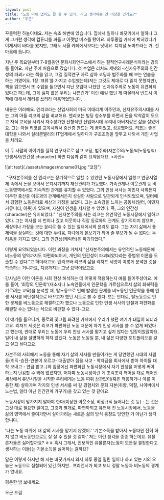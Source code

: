 ```yaml
---
layout: post
title: "노동 따위 없이도 잘 살 수 있어, 라고 생각하는 건 이상한 건가요?"
author: "우군"
---
```


꾸물럭한 하늘이네요. 저는 속초 해변에 있습니다. 
집에서 일하나 바닷가에서 일하나 그게 그거란 생각에 컴퓨터를 싸들고 어젯밤 버스를 탔어요. 하루종일 카페에 박혀있다가 이제서야 바다를 봤지만, 그래도 서울 카페에서보다는 낫네요. 디지털 노마드라는 거, 전 마음에 듭니다. 

지난 주 목요일부터 7-8월동안 문화사회연구소에서 하는 질적연구사례분석이라는 강의를 들어요. 지난 주에 처음으로 갔습니다. 첫 수업은 리처드 세넷의 <신자유주의와 인간성의 파괴> 라는 책을 읽고, 그걸 질적연구 자료 삼아 코딩과 범주화를 해 보는 연습을 하는 거였어요. 1장 '표류'를 가지고 수업했는데(저는 그것도 제대로 다 읽지 못했지만), 책을 읽으면서 또 수업을 들으면서 지난 모임때 나눴던 '신자유주의로 노동이 유연화되었다고 하는데, 그게 싫지 않은 우리는 나쁜건가' 이런 얘길 했던 게 떠올라서 반드시 이 책에 대해서 레터를 쓰리라 마음먹었답니다.

내용은 이러해요. 엔리코라는 산업사회의 미국 이태리계 이주민과, 신자유주의시대를 사는 그의 아들 리코의 삶을 비교해요. 엔리코는 빌딩 청소부를 하면서 돈을 악착같이 모으고 자식 교육을 시켜서 자수성가한 전형적인 산업화시대 우리네 아버지같은 삶을 살았어요. 그는 아들 리코를 교육시켜서 중산층 만드는 게 꿈이었고, 성공했어요. 리코는 좋은 대학을 나와서 실리콘밸리의 IT업계에서 일하다가 구조조정을 앞두고 나와서 개인 사업을 차려요. 

이 두 사람의 이야기를 질적 연구자료로 삼고 코딩, 범주화(자본주의/노동/비노동영역/ 인생서사/인간성 character) 하면 다음과 같이 요약된대요. <사진>

![alt text](./assets/images/noname01.jpg “코딩”)

​
"구자본주의를 산 엔리코는 장기적으로 일할 수 있었던 노동시장에서 일했고 연공서열제 속에서 돈을 모아서 은퇴시기까지 재산관리가 가능했다. 가족관계나 이웃관계 등 비노동영역에서도 지속적인 관계를 유지할 수 있었다. 그의 인생 서사는 이민자 사회든지 이주한 중산층 이웃과의 관계에서든지 성실한 사람으로 일관되게 인식되었으며, 일터에서 경험한 노동윤리로 세상과 가정을 보았다. 그는 소속감을 느끼는 공동체(일터, 이민자 커뮤니티, 이웃)가 있으며, 자신이 인생을 서사할 수 있었다. 즉, 그의 인간성(character)은 유지되었다."
"신자본주의를 사는 리코는 유연적인 노동시장에서 일하고 있다. 그는 이사를 네 번이나 갔고 이웃이나 직장 동료와의 관계도 장기적이지 않으며, 세상이나 가정을 보는 윤리로 쓸 수 있는 일터에서의 윤리도 없다. 그는 자기 삶에서 통제력을 상실하는 것에 대한 두려움, 자녀에게 본보기가 되어 줄 부모가 될 수 없다는 두려움을 가지고 있다. 그의 인간성(캐릭터)은 파괴되었다."

이렇게 요약되었습니다. 
이런 과정을 거쳐서 "신자본주의에서는 유연적인 노동때문에 비노동의 영역까지도 파편화되어서, 개인의 인간성이 파괴되었다라는 중범위 이론을 도출할 수 있다."고 하더라고요. 
엔리코와 리코의 삶을 리처드 세넷이 이렇게 분석한 것을 학습하는 거니까요, 지금까지는 그냥 요약이었고요. 

강사님은 이런 이론을 사회 현상 해석하는 데 어떻게 적용하는지 예를 들어주셨어요. 예를 들어,  '희망의 인문학'(재소자나 노숙인들에게 인문학을 가르침으로서 삶의 회복력을 기르려는 교육)을 분석할 때, 탈노동으로 인해 발생한 문제를 비노동인 인문학을 통해 인생 서사를 비단절적으로 바꾸고자 했던 시도로 볼 수 있다. 또는 반대로, 탈노동으로 인한 문제를 비노동으로 해결하고자 했으나 노동으로 인한 인생 서사의 단절과 파편화를 해결할 수는 없다는 식으로 비판할 수 있다-고요. 

이 얘기를 들으니까, 종로의 꽃그림 화려한 카페에서 우리가 했던 얘기가 대입이 되더라고요. 리처드 세넷은 리코가 파편화된 노동 때문에 자기 인생 서사를 쓸 수 없게 되었다고 했는데, 반대로 우리는 노동에 우리 인생 서사를 맡기고 싶지 않다는 입장이었잖아요. 일이 내 삶을 설명하게 하지 않겠다. 노동은 노동일 뿐, 내 삶은 다양한 포트폴리오를 갖고 살고 싶다고요. 

자본주의 사회에서 노동을 통해 자기 삶의 서사를 만들어가는 게 당연했던 시대의 사람들(취직-승진-연봉이 오르고- 대출받아 집을 사고 - 학자금을 회사에서 받아 아이들 대학 보내고 - 연금 받고..)의 입장에선 파편화된 노동시장에서 자기 인생을 어떻게 써야 하는지 난감할 수 밖에 없겠지만, 어차피 노동시장이란 게 조각조각 깨어질 대로 깨어진 세상에서 유년시절을 시작한 우리에게는 노동 따위 상관없이(혹은 적응하거나 이를 이용한 채) 살아가며 각자의 인생 서사를 써 갈 경험치와 문화 자본(취향, 덕질, 사이버에서 노는법, 일터 아닌 인간관계 가꾸기)을 갖고 있는 것 같아요. 

노동시장이 망가지지 말아야 한다(이상한 아웃소싱, 비정규직 늘어나는 것 등) - 는 것은 그것 대로 필요한 일이고,
그것과 별개로, 파편화되고 유연해 진 노동시장에서, 노동을 삶의 영역에서 줄여가면서 살아가려는 새로운 삶의 방식 등장도 당연한 거 아닌가 생각합니다.

'나는 노동 따위에 내 삶의 서사를 맡기지 않겠어.' 
'기본소득을 받아서 노동따윈 전혀 하지 않고 비노동만으로도 잘 살 수 있을 것 같아.' 
저는 이런 생각을 종종 하는데요. 
유물론자들은 싫어할까요? ㅎㅎ 혹시 그래서, 진보적인 유물론자(노동이 모든걸 결정한다고 생각하는 이들)는 기본소득을 싫어하는 걸까요? 


말은 이렇게 하지만
해 지는 바닷가까지 와서
하루 종일 밀린 일이나 하고 있는 저의 오늘은 노동으로 점철되어 있긴 하지만.. 프리랜서가 되고 보니 정말 노동과 비노동의 경계가 없네요. 
 
평온한 밤 보내세요. 


우군 드림